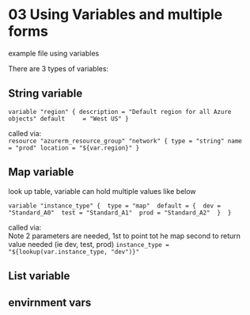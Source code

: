 # 03 Using Variables and multiple forms

example file using variables

There are 3 types of variables:

## String variable
`
variable "region" {
  description = "Default region for all Azure objects"
  default     = "West US"
}
`

called via:  
`
resource "azurerm_resource_group" "network" {
  type = "string"
  name     = "prod"
  location = "${var.region}"
}
`

## Map variable
look up table, variable can hold multiple values like below

`
variable "instance_type" { 
   type = "map" 
   default = { 
     dev = "Standard_A0" 
     test = "Standard_A1" 
     prod = "Standard_A2" 
   } 
} 
`

called via:  
Note 2 parameters are needed, 1st to point tot he map second to return value needed (ie dev, test, prod)
`
instance_type = "${lookup(var.instance_type, "dev")}" 
`

## List variable



## envirnment vars





